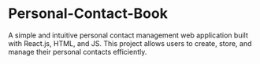 # Personal-Contact-Book
A simple and intuitive personal contact management web application built with React.js, HTML, and JS. This project allows users to create, store, and manage their personal contacts efficiently.
